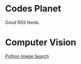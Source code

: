 Codes Planet
============

Good RSS feeds.

# Computer Vision

[Python Image Search](http://www.pyimagesearch.com)


